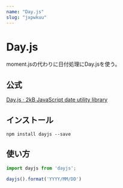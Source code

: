 ```yaml
---
name: "Day.js"
slug: "jxpwkuu"
---
```


# Day.js

moment.jsの代わりに日付処理にDay.jsを使う。

## 公式

[Day.js · 2kB JavaScript date utility library](https://day.js.org/)

## インストール

```
npm install dayjs --save
```

## 使い方

```typescript
import dayjs from 'dayjs';

dayjs().format('YYYY/MM/DD')
```